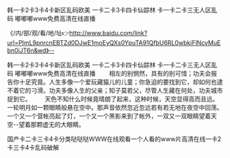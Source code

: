 韩一卡2卡3卡4卡新区乱码欧美
一卡二卡3卡四卡仙踪林
卡一卡二卡三无人区乱码
嘟嘟嘟www免费高清在线直播


《/内/部/观/看/地/址👉http://www.baidu.com/link?url=PImL9pnrcnEBTZd0DJwE1moEyQXs0YpuTA91QfbU6RL0wbkiFlNcvMuEbn0iJT6n&wd》--

韩一卡2卡3卡4卡新区乱码欧美
一卡二卡3卡四卡仙踪林
卡一卡二卡三无人区乱码
嘟嘟嘟www免费高清在线直播
　　相左的别惘然，具有的别可惜；功夫会报告你十足究竟。人生多像一个爱玩藏猫儿的儿童；你急迫的要找到它，却如何也逮不着它的刁滑。功夫多像人生的父亲；知子莫若父，尽管人生藏在何处，功夫城市捉到它。
　　天色不知什么时候竟晴朗了起来，这种时候，天空显得高而且远。一轮明月如一颗眼睛般悬在空中。那声音依然忽近忽远若有若无地在夜空中回荡。一个又一个营帐亮起了灯，一个又一个黑影来到了帐外，一双又一双眼睛望着天空--望着那颗虚无的大眼睛。





国产卡二卡三卡4卡分类哒哒哒WWW在线观看一个人看的www片高清在线一卡2卡三卡4卡乱码破解
